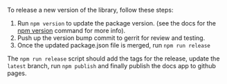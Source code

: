 To release a new version of the library, follow these steps:

1. Run `npm version` to update the package version. (see the docs for the [npm version](https://docs.npmjs.com/cli/version) command for more info).
2. Push up the version bump commit to gerrit for review and testing.
3. Once the updated package.json file is merged, run `npm run release`

The `npm run release` script should add the tags for the release, update the `latest` branch, run `npm publish`
and finally publish the docs app to github pages.
